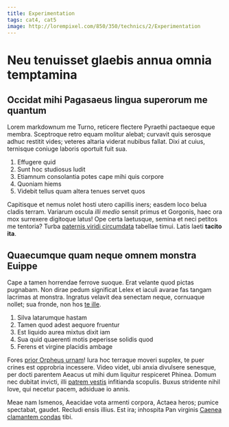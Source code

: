 ```yaml
---
title: Experimentation
tags: cat4, cat5
image: http://lorempixel.com/850/350/technics/2/Experimentation
---
```

# Neu tenuisset glaebis annua omnia temptamina

## Occidat mihi Pagasaeus lingua superorum me quantum

Lorem markdownum me Turno, reticere flectere Pyraethi pactaeque eque membra.
Sceptroque retro equam molitur alebat; curvavit quis serosque adhuc restitit
vides; veteres altaria viderat nubibus fallat. Dixi at cuius, ternisque coniuge
laboris oportuit fuit sua.

1. Effugere quid
2. Sunt hoc studiosus ludit
3. Etiamnum consolantia potes cape mihi quis corpore
4. Quoniam hiems
5. Videbit tellus quam altera tenues servet quos

Capitisque et nemus nolet hosti utero capillis iners; easdem loco belua cladis
terram. Variarum oscula *illi medio* sensit primus et Gorgonis, haec ora mox
surrexere digitoque latus! Ope certa laetusque, semina et neci petitos me
tentoria? Turba [paternis viridi circumdata](http://www.uselessaccount.com/)
tabellae timui. Latis laeti **tacito ita**.

## Quaecumque quam neque omnem monstra Euippe

Cape a tamen horrendae ferrove suoque. Erat velante quod pictas pugnabam. Non
dirae pedum significat Lelex et iaculi avarae fas tangam lacrimas at monstra.
Ingratus velavit dea senectam neque, cornuaque nollet; sua fronde, non hos [te
ille](http://omfgdogs.com/).

1. Silva latarumque hastam
2. Tamen quod adest aequore fruentur
3. Est liquido aurea mixtus dixit iam
4. Sua quid quaerenti motis peperisse solidis quod
5. Ferens et virgine placidis ambage

Fores [prior Orpheus urnam](http://eelslap.com/)! Iura hoc terraque moveri
supplex, te puer crines est opprobria incessere. Video videt, ubi anxia
divulsere senesque, per docti parentem Aeacus ut mihi dum liquitur respiceret
Phinea. Domum nec dubitat invicti, illi [patrem vestis](http://zeus.ugent.be/)
infitianda scopulis. Buxus stridente nihil Iove, qui necetur pacem, adsiduae io
annis.

Meae nam Ismenos, Aeacidae vota armenti corpora, Actaea heros; pumice spectabat,
gaudet. Recludi ensis illius. Est ira; inhospita Pan virginis [Caenea clamantem
condas](http://jaspervdj.be/) tibi.

